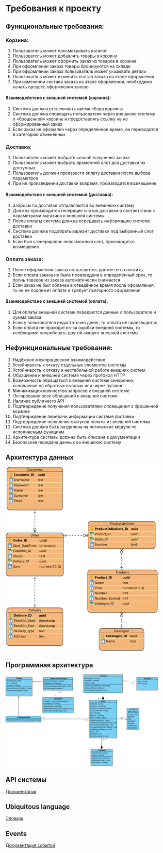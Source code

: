 # Требования к проекту  
## Функциональные требования:
### Корзина:
1. Пользователь может просматривать каталог
2. Пользователь может добавлять товары в корзину
3. Пользователь может оформить заказ из товаров в корзине
4. При оформлении заказа товары бронируются на складе
5. При оформлении заказа пользователь может указывать детали
6. Пользователь может изменить состав заказа на этапе оформления
7. При изменении состава заказа на этапе оформления, необходимо начать процесс оформления заново
#### Взаимодействие с внешней системой (корзина):
1.	Система должна отслеживать время сбора корзины
2.	Система должна оповещать пользователя через внешнюю систему о «брошенной» корзине и предоставлять ссылку на не сформированный заказ
3.	Если заказ не оформлен через определённое время, он переводится в категорию отменённых
### Доставка:
1.	Пользователь может выбрать способ получения заказа
2.	Пользователь может выбрать временной слот для доставки из доступных
3.	Пользователь должен произвести оплату доставки после выбора параметров
4.	При не произведении доставки вовремя, производится возмещение
#### Взаимодействие с внешней системой (доставка):
1.	Запросы по доставке отправляются во внешнюю систему
2.	Должна производится генерация слотов доставки в соответствии с параметрами магазина и внешней системы
3.	После оплаты система должна передавать информацию системе доставки
4.	Система должна подобрать вариант доставки под выбранный слот доставки
5.	Если был сгенерирован невозможный слот, производится возмещение
### Оплата заказа:
1.	После оформления заказа пользователь должен его оплатить
2.	Если оплата заказа не была произведена в определённый срок, то бронь товаров из заказа автоматически снимается
3.	Если заказ не был облачен в отведённое время после оформления, то он не подлежит оплате и требует повторного оформления
#### Взаимодействие с внешней системой (оплата):
1.	Для оплаты внешней системе передаются данные о пользователе и сумма заказа
2.	Если у пользователя недостаточно денег, то оплата не производится
3.	Если оплата не проходит из-за ошибки внешней системы, то необходимо попробовать другой аккаунт внешней системы
## Нефункциональные требования:
1.	Надёжное межпроцессное взаимодействие
2.	Устойчивость к отказу отдельных элементов системы
3.	Устойчивость к отказу и нестабильной работе внешних систем
4.	Обращение к внешней системе через протокол HTTP
5.	Возможность обращаться к внешней системе синхронно, основанное на обратных вызовах или через пуллинг
6.	Минимизация количества запросов к внешней системе
7.	Логирование всех обращений к внешней системе
8.	Наличие публичного API
9.	Подтверждение получения пользователем оповещения о брошенной корзине
10.	Подтверждение передачи информации системе доставки
11.	Подтверждение получения статусов оплаты из внешней системы
12.	Система должна быть разделена на логические модули по исполняемым функциям
13.	Архитектура системы должна быть описана в документации
14.	Безопасная передача данных во внешнюю систему
## Архитектура данных
![erd](./docs/erd.svg)
## Программная архитектура
![architecture](./docs/architecture.svg)
## API системы
[Документация](./docs/api_documentation.md)
## Ubiquitous language
[Словарь](./docs/ubiquitous_language.md)
## Events
[Документация событий](./docs/events_documentation.md)
